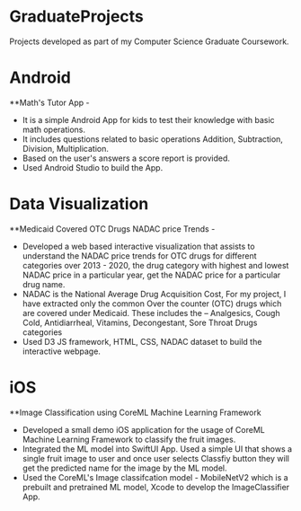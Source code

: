 # GraduateProjects

Projects developed as part of my Computer Science Graduate Coursework.

# Android
**Math's Tutor App -
- It is a simple Android App for kids to test their knowledge with basic math operations. 
- It includes questions related to basic operations Addition, Subtraction, Division, Multiplication.
- Based on the user's answers a score report is provided.
- Used Android Studio to build the App.

# Data Visualization
**Medicaid Covered OTC Drugs NADAC price Trends -
- Developed a web based interactive visualization that assists to understand the NADAC price trends for OTC drugs for different categories over 2013 - 2020, the       drug category with highest and lowest NADAC price in a particular year, get the NADAC price for a particular drug name.
- NADAC is the National Average Drug Acquisition Cost, For my project, I have extracted only the common Over the counter (OTC) drugs which
  are covered under Medicaid. These includes the – Analgesics, Cough Cold, Antidiarrheal, Vitamins, Decongestant, Sore Throat Drugs categories
- Used D3 JS framework, HTML, CSS, NADAC dataset to build the interactive webpage.

# iOS
**Image Classification using CoreML Machine Learning Framework
- Developed a small demo iOS application for the usage of CoreML Machine Learning Framework to classify the fruit images.
- Integrated the ML model into SwiftUI App. Used a simple UI that shows a single fruit image to user and once user selects Classfiy button they will get the           predicted name for the image by the ML model. 
- Used the CoreML's Image classifcation model - MobileNetV2 which is a  prebuilt and pretrained ML model, Xcode to develop the ImageClassifier App.
